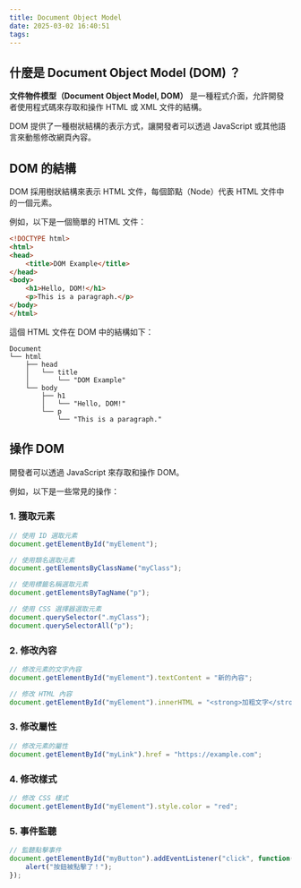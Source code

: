```yaml
---
title: Document Object Model
date: 2025-03-02 16:40:51
tags:
---
```

## 什麼是 Document Object Model (DOM) ？

**文件物件模型（Document Object Model, DOM）** 是一種程式介面，允許開發者使用程式碼來存取和操作 HTML 或 XML 文件的結構。

DOM 提供了一種樹狀結構的表示方式，讓開發者可以透過 JavaScript 或其他語言來動態修改網頁內容。

## DOM 的結構

DOM 採用樹狀結構來表示 HTML 文件，每個節點（Node）代表 HTML 文件中的一個元素。

例如，以下是一個簡單的 HTML 文件：

```html
<!DOCTYPE html>
<html>
<head>
    <title>DOM Example</title>
</head>
<body>
    <h1>Hello, DOM!</h1>
    <p>This is a paragraph.</p>
</body>
</html>
```

這個 HTML 文件在 DOM 中的結構如下：

```
Document
└── html
    ├── head
    │   └── title
    │       └── "DOM Example"
    └── body
        ├── h1
        │   └── "Hello, DOM!"
        └── p
            └── "This is a paragraph."
```

## 操作 DOM

開發者可以透過 JavaScript 來存取和操作 DOM。

例如，以下是一些常見的操作：

### 1. 獲取元素

```javascript
// 使用 ID 選取元素
document.getElementById("myElement");

// 使用類名選取元素
document.getElementsByClassName("myClass");

// 使用標籤名稱選取元素
document.getElementsByTagName("p");

// 使用 CSS 選擇器選取元素
document.querySelector(".myClass");
document.querySelectorAll("p");
```

### 2. 修改內容

```javascript
// 修改元素的文字內容
document.getElementById("myElement").textContent = "新的內容";

// 修改 HTML 內容
document.getElementById("myElement").innerHTML = "<strong>加粗文字</strong>";
```

### 3. 修改屬性

```javascript
// 修改元素的屬性
document.getElementById("myLink").href = "https://example.com";
```

### 4. 修改樣式

```javascript
// 修改 CSS 樣式
document.getElementById("myElement").style.color = "red";
```

### 5. 事件監聽

```javascript
// 監聽點擊事件
document.getElementById("myButton").addEventListener("click", function() {
    alert("按鈕被點擊了！");
});
```
